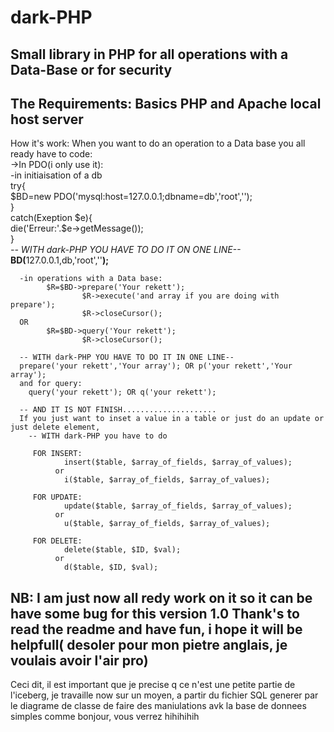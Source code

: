 # dark-PHP
Small library in PHP for all operations with a Data-Base or for security
---------------------------------------------------------------------------------------------------------
The Requirements:
Basics PHP and Apache local host server
------------------------------------------------------------------------------------------------------
How it's work:
When you want to do an operation to a Data base you all ready have to code:<br>
  ->In PDO(i only use it):	<br>
      -in initiaisation of a db<br>
      try{<br>
        $BD=new PDO('mysql:host=127.0.0.1;dbname=db','root','');<br>
      }<br>
      catch(Exeption $e){<br>
        die('Erreur:'.$e->getMessage());<br>
      }<br>
      <i>-- WITH dark-PHP YOU HAVE TO DO IT ON ONE LINE--</i><br>
      <b>BD(</b>127.0.0.1,db,'root',''<b>);</b><br>
      
      -in operations with a Data base:
      		$R=$BD->prepare('Your rekett');
					$R->execute('and array if you are doing with prepare');
					$R->closeCursor();
      OR
        	$R=$BD->query('Your rekett');
					$R->closeCursor();
          
      -- WITH dark-PHP YOU HAVE TO DO IT IN ONE LINE--
      prepare('your rekett','Your array'); OR p('your rekett','Your array');
      and for query:
        query('your rekett'); OR q('your rekett');
        
      -- AND IT IS NOT FINISH.....................
      If you just want to inset a value in a table or just do an update or just delete element, 
        -- WITH dark-PHP you have to do
         
         FOR INSERT:
                insert($table, $array_of_fields, $array_of_values);
              or
                i($table, $array_of_fields, $array_of_values);
         
         FOR UPDATE:
                update($table, $array_of_fields, $array_of_values);
              or
                u($table, $array_of_fields, $array_of_values);
         
         FOR DELETE:
                delete($table, $ID, $val);
              or
                d($table, $ID, $val);
                
 NB: I am just now all redy work on it so it can be have some bug for this version 1.0
 Thank's to read the readme and have fun, i hope it will be helpfull( desoler pour mon pietre anglais, je voulais avoir l'air pro)
 -----------------------------------------------------------------------------------------------------------------------------------
 
 Ceci dit, il est important que je precise q ce n'est une petite partie de l'iceberg, je travaille now sur un moyen, a partir du fichier SQL generer par le diagrame de classe de faire des maniulations avk la base de donnees simples comme bonjour, vous verrez hihihihih
